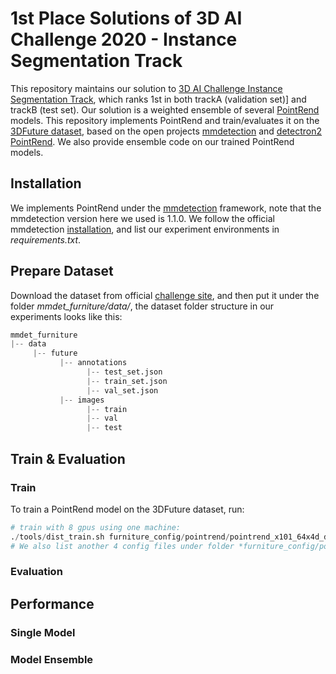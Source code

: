 # 1st Place Solutions of 3D AI Challenge 2020 - Instance Segmentation Track

This repository maintains our solution to [3D AI Challenge Instance Segmentation Track](), which ranks 1st in both trackA (validation set)] and trackB (test set). 
Our solution is a weighted ensemble of several [PointRend]() models. This repository implements PointRend and train/evaluates it on the [3DFuture dataset](), 
based on the open projects [mmdetection]() and [detectron2 PointRend](). We also provide ensemble code on our trained PointRend models.

## Installation
We implements PointRend under the [mmdetection]() framework, note that the mmdetection version here we used is 1.1.0.
We follow the official mmdetection [installation](), and list our experiment environments in *requirements.txt*.

## Prepare Dataset
Download the dataset from official [challenge site](), and then put it under the folder *mmdet_furniture/data/*, 
the dataset folder structure in our experiments looks like this:
```python
mmdet_furniture
|-- data
     |-- future
           |-- annotations
                 |-- test_set.json 
                 |-- train_set.json  
                 |-- val_set.json
           |-- images
                 |-- train
                 |-- val
                 |-- test
```

## Train & Evaluation
### Train
To train a PointRend model on the 3DFuture dataset, run:
```python
# train with 8 gpus using one machine:
./tools/dist_train.sh furniture_config/pointrend/pointrend_x101_64x4d_dcn_fpn_fp16_p2p6.py 8 
# We also list another 4 config files under folder *furniture_config/pointrend*, which are used for this competition
```
### Evaluation
## Performance
### Single Model
### Model Ensemble
